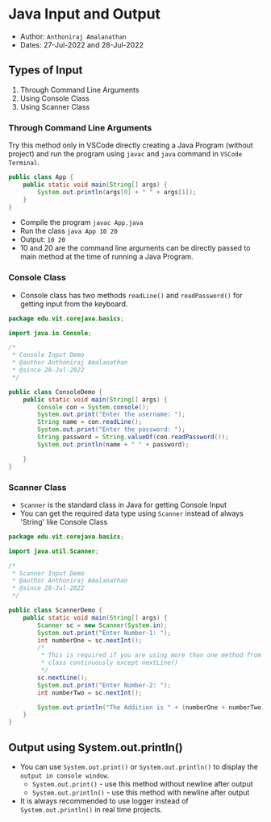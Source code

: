 # Java Input and Output
- Author: `Anthoniraj Amalanathan`
- Dates: 27-Jul-2022 and 28-Jul-2022

## Types of Input
1. Through Command Line Arguments
2. Using Console Class
3. Using Scanner Class

### Through Command Line Arguments
Try this method only in VSCode directly creating a Java Program (without project) and run the program using `javac` and `java` command in `VSCode Terminal`.

```java
public class App {
    public static void main(String[] args) {
        System.out.println(args[0] + " " + args[1]);
    }
}
```
- Compile the program `javac App.java`
- Run the class `java App 10 20`
- Output: `10 20`
- 10 and 20 are the command line arguments can be directly passed to main method at the time of running a Java Program.

### Console Class
- Console class has two methods `readLine()` and `readPassword()` for getting input from the keyboard.
```java
package edu.vit.corejava.basics;

import java.io.Console;

/*
 * Console Input Demo
 * @author Anthoniraj Amalanathan
 * @since 28-Jul-2022
 */

public class ConsoleDemo {
    public static void main(String[] args) {
        Console con = System.console();
        System.out.print("Enter the username: ");
        String name = con.readLine();
        System.out.print("Enter the password: ");
        String password = String.valueOf(con.readPassword());
        System.out.println(name + " " + password);

    }
}
```
### Scanner Class
- `Scanner` is the standard class in Java for getting Console Input
- You can get the required data type using `Scanner` instead of always 'String' like Console Class

```java
package edu.vit.corejava.basics;

import java.util.Scanner;

/*
 * Scanner Input Demo
 * @author Anthoniraj Amalanathan
 * @since 28-Jul-2022
 */

public class ScannerDemo {
    public static void main(String[] args) {
        Scanner sc = new Scanner(System.in);
        System.out.print("Enter Number-1: ");
        int numberOne = sc.nextInt();
        /*
         * This is required if you are using more than one method from scanner
         * class continuously except nextLine()
         */
        sc.nextLine();
        System.out.print("Enter Number-2: ");
        int numberTwo = sc.nextInt();

        System.out.println("The Addition is " + (numberOne + numberTwo));
    }
}
```

## Output using System.out.println()
- You can use `System.out.print()` or `System.out.println()` to display the `output in console window`.
    - `System.out.print()` - use this method without newline after output
    - `System.out.println()` - use this method with newline after output
- It is always recommended to use logger instead of `System.out.println()` in real time projects.

